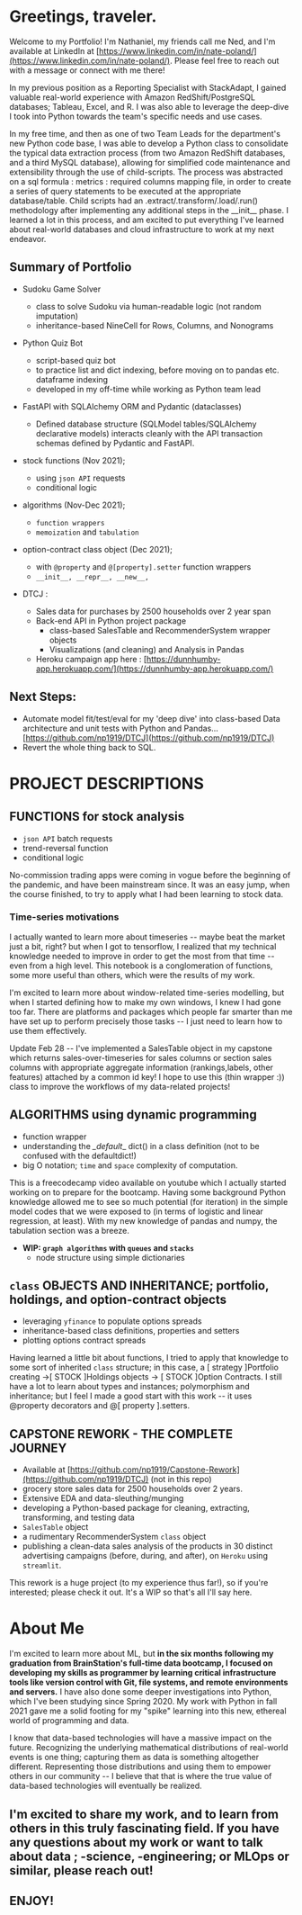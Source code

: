 # Greetings, traveler. 

Welcome to my Portfolio! I'm Nathaniel, my friends call me Ned, and I'm available at LinkedIn at [https://www.linkedin.com/in/nate-poland/](https://www.linkedin.com/in/nate-poland/). Please feel free to reach out with a message or connect with me there! 

In my previous position as a Reporting Specialist with StackAdapt, I gained valuable real-world experience with Amazon RedShift/PostgreSQL databases; Tableau, Excel, and R. I was also able to leverage the deep-dive I took into Python towards the team's specific needs and use cases.

In my free time, and then as one of two Team Leads for the department's new Python code base, I was able to develop a Python class to consolidate the typical data extraction process (from two Amazon RedShift databases, and a third MySQL database), allowing for simplified code maintenance and extensibility through the use of child-scripts. The process was abstracted on a sql formula : metrics : required columns mapping file, in order to create a series of query statements to be executed at the appropriate database/table. Child scripts had an .extract/.transform/.load/.run() methodology after implementing any additional steps in the \_\_init\_\_ phase.  I learned a lot in this process, and am excited to put everything I've learned about real-world databases and cloud infrastructure to work at my next endeavor.  

## Summary of Portfolio

- Sudoku Game Solver
  	- class to solve Sudoku via human-readable logic (not random imputation)
   	- inheritance-based NineCell for Rows, Columns, and Nonograms
   	  
- Python Quiz Bot
  	- script-based quiz bot
  	- to practice list and dict indexing, before moving on to pandas etc. dataframe indexing
	- developed in my off-time while working as Python team lead
   
- FastAPI with SQLAlchemy ORM and Pydantic (dataclasses)
	- Defined database structure (SQLModel tables/SQLAlchemy declarative models) interacts cleanly 
   	 with the API transaction schemas defined by Pydantic and FastAPI. 
	 

-  stock functions (Nov 2021);
	- using `json API` requests
	- conditional logic

- algorithms (Nov-Dec 2021);
	- `function wrappers`
	- `memoization` and `tabulation`
	
- option-contract class object (Dec 2021);
	- with `@property` and `@[property].setter` function wrappers
	- `__init__, __repr__, __new__,`

-  DTCJ :
	- Sales data for purchases by 2500 households over 2 year span
	- Back-end API in Python project package
		- class-based SalesTable and RecommenderSystem wrapper objects
		- Visualizations (and cleaning) and Analysis in Pandas
	- Heroku campaign app here : [https://dunnhumby-app.herokuapp.com/](https://dunnhumby-app.herokuapp.com/)
	
## Next Steps:
- Automate model fit/test/eval for my 'deep dive' into class-based Data architecture and unit tests with Python and Pandas...[https://github.com/np1919/DTCJ](https://github.com/np1919/DTCJ)
- Revert the whole thing back to SQL.

# PROJECT DESCRIPTIONS
## FUNCTIONS for stock analysis

- `json API` batch requests 
- trend-reversal function
- conditional logic 

No-commission trading apps were coming in vogue before the beginning of the pandemic, and have been mainstream since. It was an easy jump, when the course finished, to try to apply what I had been learning to stock data.

### Time-series motivations

I actually wanted to learn more about timeseries -- maybe beat the market just a bit, right? but when I got to tensorflow, I realized that my technical knowledge needed to improve in order to get the most from that time -- even from a high level. This notebook is a conglomeration of functions, some more useful than others, which were the results of my work. 

I'm excited to learn more about window-related time-series modelling, but when I started defining how to make my own windows, I knew I had gone too far. There are platforms and packages which people far smarter than me have set up to perform precisely those tasks -- I just need to learn how to use them effectively. 

Update Feb 28 -- I've implemented a SalesTable object in my capstone which returns sales-over-timeseries for sales columns or section sales columns with appropriate aggregate information (rankings,labels, other features) attached by a common id key! I hope to use this (thin wrapper :)) class to improve the workflows of my data-related projects!

## ALGORITHMS using dynamic programming

- function wrapper
- understanding the _\_default_\_  dict() in a class definition (not to be confused with the defaultdict!)
- big O notation; `time` and `space` complexity of computation.
    
This is a freecodecamp video available on youtube which I actually started working on to prepare for the bootcamp. Having some background Python knowledge allowed me to see so much potential (for iteration) in the simple model codes that we were exposed to (in terms of logistic and linear regression, at least). With my new knowledge of pandas and numpy, the tabulation section was a breeze.

- **WIP: `graph algorithms` with `queues` and `stacks`**
    - node structure using simple dictionaries 

## `class` OBJECTS AND INHERITANCE; portfolio, holdings, and option-contract objects

- leveraging `yfinance` to populate options spreads
- inheritance-based class definitions, properties and setters
- plotting options contract spreads

Having learned a little bit about functions, I tried to apply that knowledge to some sort of inherited `class` structure; in this case, a [ strategy ]Portfolio creating ->[ STOCK ]Holdings objects -> [ STOCK ]Option Contracts. I still have a lot to learn about types and instances; polymorphism and inheritance; but I feel I made a good start with this work -- it uses @property decorators and @[ property ].setters. 

## CAPSTONE REWORK - THE COMPLETE JOURNEY

- Available at [https://github.com/np1919/Capstone-Rework](https://github.com/np1919/DTCJ) (not in this repo)
- grocery store sales data for 2500 households over 2 years.
- Extensive EDA and data-sleuthing/munging
- developing a Python-based package for cleaning, extracting, transforming, and testing data
- `SalesTable` object
- a rudimentary RecommenderSystem `class` object
- publishing a clean-data sales analysis of the products in 30 distinct advertising campaigns (before, during, and after), on `Heroku` using `streamlit`. 
 
 This rework is a huge project (to my experience thus far!), so if you're interested; please check it out. It's a WIP so that's all I'll say here. 
 
 
# About Me
I'm excited to learn more about ML, but **in the six months following my graduation from BrainStation's full-time data bootcamp, I focused on developing my skills as programmer by learning critical infrastructure tools like version control with Git, file systems, and remote environments and servers.** I have also done some deeper investigations into Python, which I've been studying since Spring 2020. My work with Python in fall 2021 gave me a solid footing for my "spike" learning into this new, ethereal world of programming and data. 

I know that data-based technologies will have a massive impact on the future. Recognizing the underlying mathematical distributions of real-world events is one thing; capturing them as data is something altogether different. Representing those distributions and using them to empower others in our community -- I believe that that is where the true value of data-based technologies will eventually be realized. 

I'm excited to share my work, and to learn from others in this truly fascinating field. If you have any questions about my work or want to talk about data ; -science, -engineering; or MLOps or similar, please reach out!
- 
## ENJOY!


